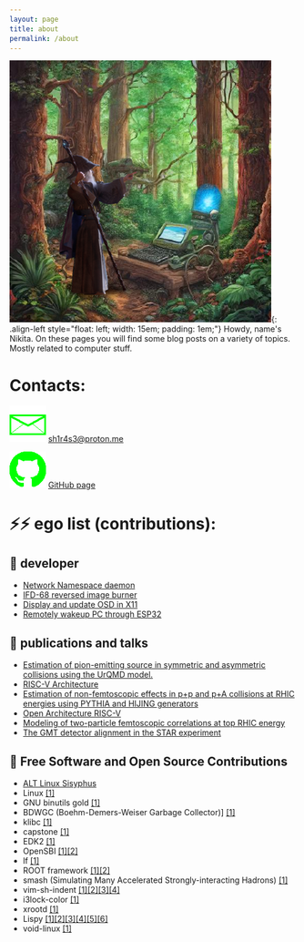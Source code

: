 ```yaml
---
layout: page
title: about
permalink: /about
---
```


![](/img/sh1r4s3.png){: .align-left style="float: left; width: 15em; padding: 1em;"}
Howdy, name's Nikita. On these pages you will find some blog posts on a variety of topics. Mostly related to computer stuff.

# Contacts:

![](/img/mail.png) <sh1r4s3@proton.me>

![](/img/GitHub-Mark-64px.png) [GitHub page](https://github.com/sh1r4s3)

# :zap::zap: ego list (contributions):

## :mushroom: developer

* [Network Namespace daemon](https://github.com/sh1r4s3/runns)
* [IFD-68 reversed image burner](https://github.com/sh1r4s3/IFD-68)
* [Display and update OSD in X11](https://github.com/sh1r4s3/osd_tac)
* [Remotely wakeup PC through ESP32](https://github.com/sh1r4s3/remote_wakeuper)

## :mushroom: publications and talks

* [Estimation of pion-emitting source in symmetric and asymmetric collisions using the UrQMD model.](https://www.epj-conferences.org/articles/epjconf/abs/2019/09/epjconf_ishepp2019_03017/epjconf_ishepp2019_03017.html)
* [RISC-V Architecture](http://0x1.tv/20190827E)
* [Estimation of non-femtoscopic effects in p+p and p+A collisions at RHIC energies using PYTHIA and HIJING generators](https://arxiv.org/abs/1712.09956)
* [Open Architecture RISC-V](http://0x1.tv/20180929H)
* [Modeling of two-particle femtoscopic correlations at top RHIC energy](https://inspirehep.net/literature/1517904)
* [The GMT detector alignment in the STAR experiment](https://inspirehep.net/literature/1420383)

## :mushroom: Free Software and Open Source Contributions

* [ALT Linux Sisyphus](https://packages.altlinux.org/en/sisyphus/maintainers/arei)
* Linux [[1]](https://git.kernel.org/pub/scm/linux/kernel/git/torvalds/linux.git/commit/mm/msync.c?id=f6899bc03cbadc6e308d98252c4a832b5fd45b87)
* GNU binutils gold [[1]](https://sourceware.org/git/?p=binutils-gdb.git;a=commit;h=6a31512fd4fdd38ee2b1ea78543d352f961ca172)
* BDWGC (Boehm-Demers-Weiser Garbage Collector)] [[1]](https://github.com/ivmai/bdwgc/commit/538562ad01b181f4cc3913da1ac06a77945cd9b9)
* klibc [[1]](https://git.kernel.org/pub/scm/libs/klibc/klibc.git/commit/?id=ae9acb16b62b9575cbfc2d3268406c43ab09bed1)
* capstone [[1]](https://github.com/aquynh/capstone/commit/0dc008920f8345274b4a596f9a1bbe703d083123)
* EDK2 [[1]](https://github.com/tianocore/edk2/commit/ffa51b3bde2da8e2719e3be1ecce63d1f9913e36)
* OpenSBI [[1]](https://github.com/riscv/opensbi/commit/ac1c229b6124baf66b76982b2c82e4ca7ce9e2d5)[[2]](https://github.com/riscv/opensbi/commit/82ae8e8fe2a3234a4cec90ec880ec5509cbaa79f)
* lf [[1]](https://github.com/gokcehan/lf/commit/6422bd7492545640fa5de28818fa0caf1728f3f0)
* ROOT framework [[1]](https://github.com/root-project/root/commit/8f8c786cc491438548da4a29385cca4f470d2d29)[[2]](https://github.com/root-project/root/commit/0a51a9ff876b5d1e477fc4916bcf834470d8ea5d)
* smash (Simulating Many Accelerated Strongly-interacting Hadrons) [[1]](https://github.com/smash-transport/smash/commit/5f05981d1f5f7904b184c3dfdc599718211aa6f9)
* vim-sh-indent [[1]](https://github.com/chrisbra/vim-sh-indent/commit/372e13363359a3f151890f71eec71939506d4ad6)[[2]](https://github.com/chrisbra/vim-sh-indent/commit/f93fc5554c5ad212bcea0c607180413c2b0efdae)[[3]](https://github.com/chrisbra/vim-sh-indent/commit/6945e9153f92dfb51262c0a9406ad79da4828884)[[4]](https://github.com/chrisbra/vim-sh-indent/commit/c37bde65f1218427feea164f0a1006516312746a)
* i3lock-color [[1]](https://github.com/Raymo111/i3lock-color/pull/262)
* xrootd [[1]](https://github.com/xrootd/xrootd/commit/3f119487658f15159230738a2711ac09ef2f0658)
* Lispy [[1]](https://github.com/Federico-abss/Lispy/commit/a38f8895af19b6cd41d06e5791517f0c3af9f75b)[[2]](https://github.com/Federico-abss/Lispy/commit/4dbcef24b1ec803f93fef5578a450cf17fa3aadb)[[3]](https://github.com/Federico-abss/Lispy/commit/0acd7ae0ff9538f2b434980da0bafefa831bf799)[[4]](https://github.com/Federico-abss/Lispy/commit/c5aeedb6211df7bba1e96c2be3e1143255e209cb)[[5]](https://github.com/Federico-abss/Lispy/commit/2f049ffd11a93815248054fa7aa93b1307a06b36)[[6]](https://github.com/Federico-abss/Lispy/commit/1bbb78f351271d52ea8db3af35524cb1fc6072ff)
* void-linux [[1]](https://github.com/void-linux/void-packages/pull/46950)
